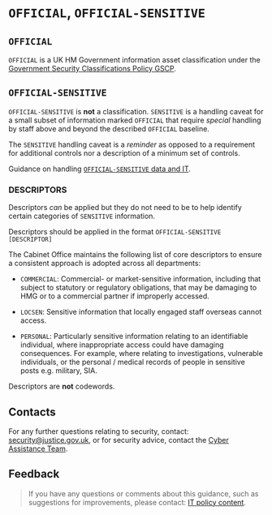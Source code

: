 # `OFFICIAL`, `OFFICIAL-SENSITIVE`

<a id="`official`"></a>
## `OFFICIAL`

`OFFICIAL` is a UK HM Government information asset classification under the [Government Security Classifications Policy GSCP](https://www.gov.uk/government/publications/government-security-classifications).

<a id="`official-sensitive`"></a>
## `OFFICIAL-SENSITIVE`

`OFFICIAL-SENSITIVE` is **not** a classification. `SENSITIVE` is a handling caveat for a small subset of information marked `OFFICIAL` that require *special* handling by staff above and beyond the described `OFFICIAL` baseline.

The `SENSITIVE` handling caveat is a *reminder* as opposed to a requirement for additional controls nor a description of a minimum set of controls.

Guidance on handling [`OFFICIAL-SENSITIVE` data and IT](https://www.gov.uk/guidance/official-sensitive-data-and-it).

<a id="descriptors"></a>
### DESCRIPTORS

Descriptors *can* be applied but they do not need to be to help identify certain categories of `SENSITIVE` information.

Descriptors should be applied in the format `OFFICIAL-SENSITIVE [DESCRIPTOR]`

The Cabinet Office maintains the following list of core descriptors to ensure a consistent approach is adopted across all departments:

-   `COMMERCIAL`: Commercial- or market-sensitive information, including that subject to statutory or regulatory obligations, that may be damaging to HMG or to a commercial partner if improperly accessed.

-   `LOCSEN`: Sensitive information that locally engaged staff overseas cannot access.

-   `PERSONAL`: Particularly sensitive information relating to an identifiable individual, where inappropriate access could have damaging consequences. For example, where relating to investigations, vulnerable individuals, or the personal / medical records of people in sensitive posts e.g. military, SIA.


Descriptors are **not** codewords.

<a id="contacts"></a>
## Contacts

For any further questions relating to security, contact: [security@justice.gov.uk](mailto:security@justice.gov.uk), or for security advice, contact the [Cyber Assistance Team](mailto:CyberConsultancy@digital.justice.gov.uk).

<a id="feedback"></a>
## Feedback

> If you have any questions or comments about this guidance, such as suggestions for improvements, please contact: [IT policy content](mailto:itpolicycontent@digital.justice.gov.uk).

